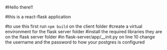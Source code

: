 #Hello there!! 

#this is a react-flask application

#to use this first run `npm build` on the client folder
#create a virtual environment for the flask server folder
#install the required libraries they are on the flask server folder
#in flask-server/app/__init.py on line 10 change the username and the password to how your postgres is configured
